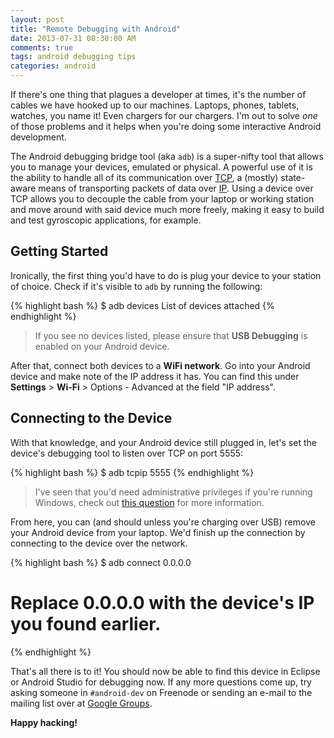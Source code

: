 ```yaml
---
layout: post
title: "Remote Debugging with Android"
date: 2013-07-31 08:30:00 AM
comments: true
tags: android debugging tips
categories: android
---
```


If there's one thing that plagues a developer at times, it's the number of
cables we have hooked up to our machines. Laptops, phones, tablets, watches,
you name it! Even chargers for our chargers. I'm out to solve *one* of those
problems and it helps when you're doing some interactive Android development.

The Android debugging bridge tool (aka `adb`) is a super-nifty tool that
allows you to manage your devices, emulated or physical. A powerful use of it
is the ability to handle all of its communication over
[TCP](https://en.wikipedia.org/wiki/Transmission_Control_Protocol), a (mostly)
state-aware means of transporting packets of data over
[IP](http://en.wikipedia.org/wiki/Internet_Protocol). Using a device over TCP
allows you to decouple the cable from your laptop or working station and move
around with said device much more freely, making it easy to build and test
gyroscopic applications, for example.

## Getting Started

Ironically, the first thing you'd have to do is plug your device to your
station of choice. Check if it's visible to `adb` by running the following:

{% highlight bash %}
$ adb devices
List of devices attached 
<hexadecimal number of device>
{% endhighlight %}

> If you see no devices listed, please ensure that **USB Debugging** is
> enabled on your Android device.

After that, connect both devices to a **WiFi network**. Go into your Android
device and make note of the IP address it has. You can find this under
**Settings** > **Wi-Fi** > Options - Advanced at the field "IP address".

## Connecting to the Device
With that knowledge, and your Android device still plugged in, let's set the
device's debugging tool to listen over TCP on port 5555:

{% highlight bash %}
$ adb tcpip 5555
{% endhighlight %}

> I've seen that you'd need administrative privileges if you're running
> Windows, check out [this question](http://stackoverflow.com/questions/2604727/how-can-i-connect-to-android-with-adb-over-tcp)
> for more information.

From here, you can (and should unless you're charging over USB) remove your
Android device from your laptop. We'd finish up the connection by connecting
to the device over the network.

{% highlight bash %}
$ adb connect 0.0.0.0
# Replace 0.0.0.0 with the device's IP you found earlier.
{% endhighlight %}

That's all there is to it! You should now be able to find this device in
Eclipse or Android Studio for debugging now. If any more questions come up,
try asking someone in `#android-dev` on Freenode or sending an e-mail to the
mailing list over at [Google Groups](https://groups.google.com/forum/#!forum/android-developers).

**Happy hacking!**
